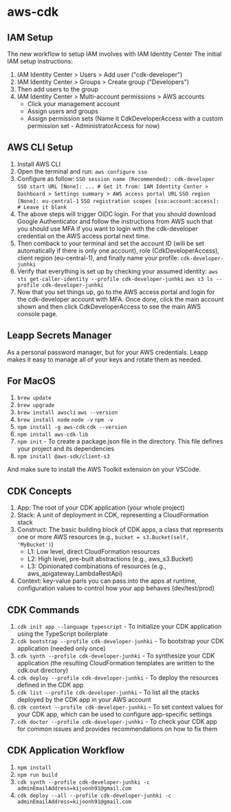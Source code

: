 # aws-cdk

## IAM Setup

The new workflow to setup IAM involves with IAM Identity Center
The initial IAM setup instructions:

1. IAM Identity Center > Users > Add user ("cdk-developer")
2. IAM Identity Center > Groups > Create group ("Developers")
3. Then add users to the group
4. IAM Identity Center > Multi-account permissions > AWS accounts
   - Click your management account
   - Assign users and groups
   - Assign permission sets (Name it CdkDeveloperAccess with a custom permission set - AdministratorAccess for now)

## AWS CLI Setup

1. Install AWS CLI
2. Open the terminal and run: `aws configure sso`
3. Configure as follow:
`SSO session name (Recommended): cdk-developer`
`SSO start URL [None]: ... # Get it from: IAM Identity Center > Dashboard > Settings summary > AWS access portal URL`
`SSO region [None]: eu-central-1`
`SSO registration scopes [sso:account:access]: # Leave it blank`
4. The above steps will trigger OIDC login. For that you should download Google Authenticator and follow the instructions from AWS such that you should use MFA if you want to login with the cdk-developer credential on the AWS access portal next time.
5. Then comback to your terminal and set the account ID (will be set automatically if there is only one account), role (CdkDeveloperAccess), client region (eu-central-1), and finally name your profile: `cdk-developer-junhki`
6. Verify that everything is set up by checking your assumed identity:
`aws sts get-caller-identity --profile cdk-developer-junhki`
`aws s3 ls --profile cdk-developer-junhki`
7. Now that you set things up, go to the AWS access portal and login for the cdk-developer account with MFA. Once done, click the main account shown and then click CdkDeveloperAccess to see the main AWS console page.

## Leapp Secrets Manager

As a personal password manager, but for your AWS credentials. Leapp makes it easy to manage all of your keys and rotate them as needed.

## For MacOS

1. `brew update`
2. `brew upgrade`
3. `brew install awscli`
   `aws --version`
4. `brew install node`
   `node -v`
   `npm -v`
5. `npm install -g aws-cdk`
   `cdk --version`
6. `npm install aws-cdk-lib`
7. `npm init` - To create a package.json file in the directory. This file defines your project and its dependencies
8. `npm install @aws-sdk/client-s3`

And make sure to install the AWS Toolkit extension on your VSCode.

## CDK Concepts

1. App: The root of your CDK application (your whole project)
2. Stack: A unit of deployment in CDK, representing a CloudFormation stack
3. Construct: The basic building block of CDK apps, a class that represents one or more AWS resources
(e.g., `bucket = s3.Bucket(self, 'MyBucket')`)
   - L1: Low level, direct CloudFormation resources
   - L2: High level, pre-built abstractions (e.g., aws_s3.Bucket)
   - L3: Opinionated combinations of resources (e.g., aws_apigateway.LambdaRestApi)
4. Context: key-value paris you can pass into the apps at runtime, configuration values to control how your app behaves (dev/test/prod)

## CDK Commands

1. `cdk init app --language typescript` - To initialize your CDK application using the TypeScript boilerplate
2. `cdk bootstrap --profile cdk-developer-junhki` - To bootstrap your CDK application (needed only once)
3. `cdk synth --profile cdk-developer-junhki` - To synthesize your CDK application (the resulting CloudFormation templates are written to the cdk.out directory)
4. `cdk deploy --profile cdk-developer-junhki` - To deploy the resources defined in the CDK app
5. `cdk list --profile cdk-developer-junhki` - To list all the stacks deployed by the CDK app in your AWS account
6. `cdk context --profile cdk-developer-junhki` - To set context values for your CDK app, which can be used to configure app-specific settings
7. `cdk doctor --profile cdk-developer-junhki` - To check your CDK app for common issues and provides recommendations on how to fix them

## CDK Application Workflow

1. `npm install`
2. `npm run build`
3. `cdk synth --profile cdk-developer-junhki -c adminEmailAddress=kijoonh91@gmail.com`
4. `cdk deploy --all --profile cdk-developer-junhki -c adminEmailAddress=kijoonh91@gmail.com`
